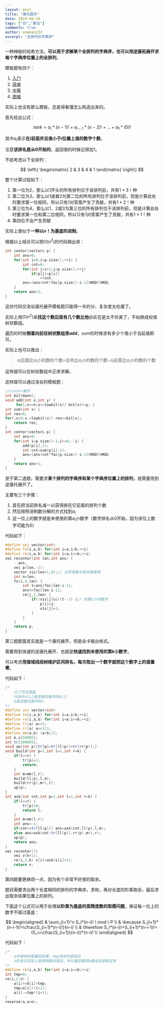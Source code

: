 ```yaml
---
layout: post
title: "康托展开"
date: 2019-09-19
tags: ["旧","算法"]
comments: true
author: oneman233
excerpt: "全排列的字典序"
---
```


一种神秘的哈希方法，**可以用于求解某个全排列的字典序，也可以用逆康拓展开求每个字典序位置上的全排列**。

模板题有四个：

1. [入门](https://www.luogu.org/problem/P5367)
2. [简单](https://www.luogu.org/problem/P3014)
3. [中等](https://www.luogu.org/problem/UVA11525)
4. [困难](https://codeforces.com/problemset/problem/501/D)

实际上也没有那么模板，还是得看懂怎么构造出来的。

首先给出公式：

$$
rank=a_i*(n-1)!+a_{i-1}*(n-2)!+...+a_1*(0)!
$$

其中$a_i$表示**在$i$前面并且值小于$i$位置上值的数字个数**。

注意**该排名是从$0$开始的**，返回值的时候记得加$1$。

不妨考虑以下全排列：

$$
\left\{
\begin{matrix}
    2 & 3 & 4 & 1
\end{matrix}
\right\}
$$

整个计算过程如下：

1. 第一位为$2$，那么以$1$开头的所有排列位于该排列前，共有$1*3！$种
2. 第二位为$3$，那么以$1$或者$2$为第二位的所有排列位于该排列前，但是计算此处时要求第一位相同，所以只有$1$对答案产生了贡献，共有$1*2！$种
3. 第三位为$4$，那么以$1$、$2$或$3$为第三位的所有排列位于该排列前，但是计算此处时要求第一位和第二位相同，所以只有$1$对答案产生了贡献，共有$1*1！$种
4. 第四位不会产生贡献

实际上类似于**一种以$n！$为基底的进制**。

根据以上结论可以把$O(n^2)$的代码搞出来：

```c++
int contor(vector& p) {
    int ans=0;
    for(int i=0;i<p.size();++i) {
        int cnt=0;
        for(int j=i+1;j<p.size();++j)
            if(p[j]<p[i])
                ++cnt;
        ans=(ans+cnt*fac[p.size()-i-1]%MOD)%MOD;
    }
    return ans+1;
}
```

这份代码交洛谷康托展开模板题只能得一半的分，复杂度太吃瘪了。

实际上用$O(n^2)$来**找这个数后面有几个数比他小**实在是太不优美了，不如换成权值树状数组。

遍历的时候**倒着向前往树状数组里$add$**，$sum$的时候求有多少个值小于当前值即可。

实际上也可以推出：

>   $a_i$后面比$a_i$小的数的个数=总共比$a_i$小的数的个数−$a_i$前面比$a_i$小的数的个数

这样就可以在树状数组中正序求解。

这样就可以通过洛谷的模板题：

```c++
//contor展开
int bit[maxn];
void add(int x,int y) {
     for(;x<=n;x+=lowbit(x)) bit[x]+=y; } 
int sum(int x) {
int res=0;
for(;x>0;x-=lowbit(x)) res+=bit[x];
    return res;
}
int contor(vector& p) {
    int ans=0;
    for(int i=p.size()-1;i>=0;--i) {
        add(p[i],1);
        int cnt=sum(p[i]-1);
        ans=(ans+cnt*fac[p.size()-i-1]%MOD)%MOD;
    }
    return ans+1;
}
```

至于第二道题，需要求**某个排列的字典序和某个字典序位置上的排列**，就需要用到逆康托展开了。

主要有三个步骤：

1. 首先把当前排名减一以获得排在它前面的排列个数
2. 然后按照进制数分解的方式找到$a_i$
3. 这一位上的数字就是未使用的第$a_i$小数字（数字排名从$0$开始，因为该位上数字可能为$0$）

代码如下：

```c++
#define vei vector<int>
#define fo(i,a,b) for(int i=a;i<b;++i)
#define re(i,a,b) for(int i=a;i<=b;++i)
vei recontor(int len,int ans) {
    --ans;
    vei p(len,-1);
    vector vis(len+1,0);// 记录某数字是否被使用
    int n=len;
    fo(i,0,len) {
        int t=ans/fac[len-i-1];
        ans%=fac[len-i-1];
        re(j,1,len) {
            if(!vis[j]&&!(t--)) {// 找第t小的数字
                p[i]=j;
                vis[j]=1;
            }
        }
    }
    return p;
}
```

第三题题面其实就是一个康托展开，但是会卡输出格式。

需要用到快速的逆康托展开，也就是**快速找到未使用的第$k$小数字**。

可以考虑**用值域线段树维护区间排名，每次取出一个数字就把这个数字上的值置零**。

代码如下：

```c++
/*
    为了符合题面
    代码中s[i]是逆康托展开的a[i]
    k是逆康托展开的n
*/
#define vei vector<int>
#define fo(i,a,b) for(int i=a;i<b;++i)
#define re(i,a,b) for(int i=a;i<=b;++i)
#define ll(a) a<<1;
#define rr(a) a<<1|1;
#define mm(a,b) (a+b)/2;
int k,s[50005];
int tr[200005];
void up(int p){tr[p]=tr[ll(p)]+tr[rr(p)];}
void build(int p=1,int l=1,int r=k) {
    if(l==r) {
        tr[p]=1;
        return;
    }
    int m=mm(l,r);
    build(ll(p),l,m);
    build(rr(p),m+1,r);
    up(p);
}
int ask(int cnt,int p=1,int l=1,int r=k) {
    if(l==r) {
        tr[p]=0;
        return l;
    }
    int m=mm(l,r);
    int ans=-1;
    if(cnt<=tr[ll(p)]) ans=ask(cnt,ll(p),l,m);
    else ans=ask(cnt-tr[ll(p)],rr(p),m+1,r);
    up(p);
    return ans;
}
vei recontor(){
    vei v(k+1);
    re(i,1,k) v[i]=ask(s[i]+1);
    return v;
}
```

第四题要更麻烦一点，因为有个非常不好想的取余。

题目需要求出两个长度相同的排列的字典序，求和，再对长度的阶乘取余，最后求出取余结果位置上的排列。

下面这个公式可以用于处理**以阶乘为基底的高精度数的取模问题**，保证每一位上的数字不超过基底：

$$
\begin{aligned}
    & \sum_{i=1}^n S_i*(n-i)! \ mod \ P \\
    & \because S_{i+1}*(n-i-1)!=\cfrac{S_{i+1}*(n-i)!}{n-i} \\
    & \therefore S_i*(n-i)!+S_{i+1}*(n-i-1)!=(S_i+\cfrac{S_{i+1}}{n-i})*(n-i)! \\
\end{aligned}
$$

代码如下：

```c++
/*
    a中保存的是最后结果，tmp保存的是进位
    a的低位实际上是进制数的高位，所以最后要把a数组全部倒过来
*/
#define re(i,a,b) for(int i=a;i<=b;++i)
int tmp=0;
re(i,2,n) {
    a[i]+=b[i]+tmp;
    tmp=a[i]/(i+1);
    a[i]-=tmp*(i+1);
}
reverse(a,a+n);
```